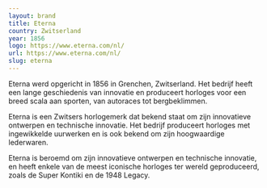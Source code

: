 ```yaml
---
layout: brand
title: Eterna
country: Zwitserland
year: 1856
logo: https://www.eterna.com/nl/
url: https://www.eterna.com/nl/
slug: eterna
---
```

Eterna werd opgericht in 1856 in Grenchen, Zwitserland. Het bedrijf heeft een lange geschiedenis van innovatie en produceert horloges voor een breed scala aan sporten, van autoraces tot bergbeklimmen.

Eterna is een Zwitsers horlogemerk dat bekend staat om zijn innovatieve ontwerpen en technische innovatie. Het bedrijf produceert horloges met ingewikkelde uurwerken en is ook bekend om zijn hoogwaardige lederwaren.

Eterna is beroemd om zijn innovatieve ontwerpen en technische innovatie, en heeft enkele van de meest iconische horloges ter wereld geproduceerd, zoals de Super Kontiki en de 1948 Legacy.


